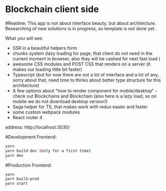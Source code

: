 # Blockchain client side

#Readme:
This app is not about interface beauty, but about architecture. Researching of new solutions is in progress, so template is not done yet.

What you will see:
- SSR in a beautiful helpers form 
- chunks system (lazy loading for page, that client do not need in the current moment in browser, also thay will be cashed for next fast load )
- awesome CSS modules and POST CSS that renders on a server (it makes our loading little bit faster)
- Typescript (but for now there are not a lot of interface and a lot of any, sorry about that, need time to thinks about better type structure for this architecture)
- A few options about "how to render component for mobile/desktop" - check out Blockchains and Blockchain (also here is a lazy load, so on mobile we do not download desktop version!)
- Saga helper for TS, that makes work with redux easier and faster
- some custom webpack modules
- React router 4



address: http://localhost:3030/

#Development
Frontend:
```sh
yarn
yarn build-dev (only for a first time)
yarn dev
```


#Production
Frontend:
```sh
yarn 
yarn build-prod
yarn start
```
